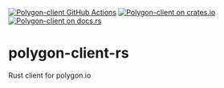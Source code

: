 [![Polygon-client GitHub Actions][gh-image]][gh-checks]
[![Polygon-client on crates.io][cratesio-image]][cratesio]
[![Polygon-client on docs.rs][docsrs-image]][docsrs]

[gh-image]: https://github.com/epakskape/polygon-client-rs/actions/workflows/buildandtest.yml/badge.svg
[gh-checks]: https://github.com/epakskape/polygon-client-rs/actions?query=workflow%3Abuildandtest.yml
[cratesio-image]: https://img.shields.io/crates/v/polygon-client.svg
[cratesio]: https://crates.io/crates/polygon-client
[docsrs-image]: https://docs.rs/polygon-client/badge.svg
[docsrs]: https://docs.rs/polygon-client

# polygon-client-rs
Rust client for polygon.io 
